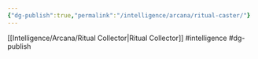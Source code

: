 ```yaml
---
{"dg-publish":true,"permalink":"/intelligence/arcana/ritual-caster/"}
---
```


[[Intelligence/Arcana/Ritual Collector\|Ritual Collector]]
#intelligence #dg-publish